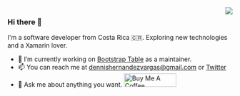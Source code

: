 <img align="right" src="https://github-readme-stats.vercel.app/api?username=djhvscf&show_icons=true&icon_color=805AD5&text_color=718096&bg_color=ffffff&hide_title=true" />

### Hi there 👋

I'm a software developer from Costa Rica :costa_rica:. Exploring new technologies and a Xamarin lover.

- 🔭 I’m currently working on [Bootstrap Table](https://github.com/wenzhixin/bootstrap-table) as a maintainer.
- 📫 You can reach me at dennishernandezvargas@gmail.com or [Twitter](https://twitter.com/djhvs)
- 💬 Ask me about anything you want.
<a href="https://www.buymeacoffee.com/djhvscf" target="_blank"><img src="https://cdn.buymeacoffee.com/buttons/v2/default-yellow.png" alt="Buy Me A Coffee" style="height: 30px !important;width: 117px !important;" ></a>

<!--
**djhvscf/djhvscf** is a ✨ _special_ ✨ repository because its `README.md` (this file) appears on your GitHub profile.

Here are some ideas to get you started:

- 🔭 I’m currently working on ...
- 🌱 I’m currently learning ...
- 👯 I’m looking to collaborate on ...
- 🤔 I’m looking for help with ...
- 💬 Ask me about ...
- 📫 How to reach me: ...
- 😄 Pronouns: ...
- ⚡ Fun fact: ...
-->
